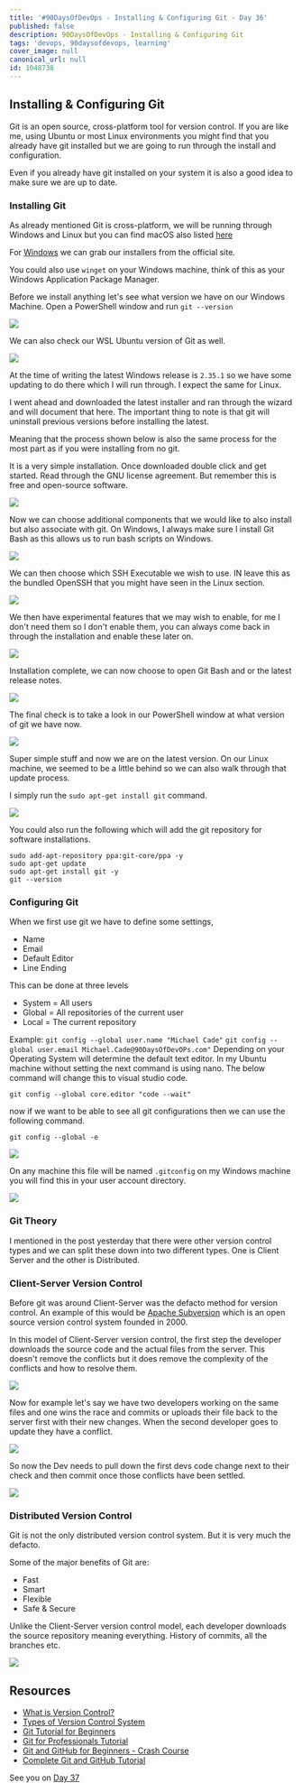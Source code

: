 ```yaml
---
title: '#90DaysOfDevOps - Installing & Configuring Git - Day 36'
published: false
description: 90DaysOfDevOps - Installing & Configuring Git
tags: 'devops, 90daysofdevops, learning'
cover_image: null
canonical_url: null
id: 1048738
---
```

## Installing & Configuring Git

Git is an open source, cross-platform tool for version control. If you are like me, using Ubuntu or most Linux environments you might find that you already have git installed but we are going to run through the install and configuration. 

Even if you already have git installed on your system it is also a good idea to make sure we are up to date. 

### Installing Git

As already mentioned Git is cross-platform, we will be running through Windows and Linux but you can find macOS also listed [here](https://git-scm.com/book/en/v2/Getting-Started-Installing-Git)

For [Windows](https://git-scm.com/download/win) we can grab our installers from the official site. 

You could also use `winget` on your Windows machine, think of this as your Windows Application Package Manager. 

Before we install anything let's see what version we have on our Windows Machine. Open a PowerShell window and run `git --version` 

![](Images/Day36_Git1.png)

We can also check our WSL Ubuntu version of Git as well. 

![](Images/Day36_Git2.png)

At the time of writing the latest Windows release is `2.35.1` so we have some updating to do there which I will run through. I expect the same for Linux. 

I went ahead and downloaded the latest installer and ran through the wizard and will document that here. The important thing to note is that git will uninstall previous versions before installing the latest. 

Meaning that the process shown below is also the same process for the most part as if you were installing from no git. 

It is a very simple installation. Once downloaded double click and get started. Read through the GNU license agreement. But remember this is free and open-source software. 

![](Images/Day36_Git3.png)

Now we can choose additional components that we would like to also install but also associate with git. On Windows, I always make sure I install Git Bash as this allows us to run bash scripts on Windows. 

![](Images/Day36_Git4.png)

We can then choose which SSH Executable we wish to use. IN leave this as the bundled OpenSSH that you might have seen in the Linux section. 

![](Images/Day36_Git5.png)

We then have experimental features that we may wish to enable, for me I don't need them so I don't enable them, you can always come back in through the installation and enable these later on. 

![](Images/Day36_Git6.png)

Installation complete, we can now choose to open Git Bash and or the latest release notes. 

![](Images/Day36_Git7.png)

The final check is to take a look in our PowerShell window at what version of git we have now. 

![](Images/Day36_Git8.png)

Super simple stuff and now we are on the latest version. On our Linux machine, we seemed to be a little behind so we can also walk through that update process. 

I simply run the `sudo apt-get install git` command. 

![](Images/Day36_Git9.png)

You could also run the following which will add the git repository for software installations. 

```
sudo add-apt-repository ppa:git-core/ppa -y
sudo apt-get update
sudo apt-get install git -y
git --version
``` 
### Configuring Git

When we first use git we have to define some settings, 

- Name
- Email 
- Default Editor
- Line Ending

This can be done at three levels 

- System = All users 
- Global = All repositories of the current user 
- Local = The current repository

Example: 
`git config --global user.name "Michael Cade"` 
`git config --global user.email Michael.Cade@90DaysOfDevOPs.com"`
Depending on your Operating System will determine the default text editor. In my Ubuntu machine without setting the next command is using nano. The below command will change this to visual studio code. 

`git config --global core.editor "code --wait"`

now if we want to be able to see all git configurations then we can use the following command. 

`git config --global -e` 

![](Images/Day36_Git10.png)

On any machine this file will be named `.gitconfig` on my Windows machine you will find this in your user account directory. 

![](Images/Day36_Git11.png)

### Git Theory

I mentioned in the post yesterday that there were other version control types and we can split these down into two different types. One is Client Server and the other is Distributed. 

### Client-Server Version Control 

Before git was around Client-Server was the defacto method for version control. An example of this would be [Apache Subversion](https://subversion.apache.org/) which is an open source version control system founded in 2000. 

In this model of Client-Server version control, the first step the developer downloads the source code and the actual files from the server. This doesn't remove the conflicts but it does remove the complexity of the conflicts and how to resolve them. 

![](Images/Day36_Git12.png)

Now for example let's say we have two developers working on the same files and one wins the race and commits or uploads their file back to the server first with their new changes. When the second developer goes to update they have a conflict. 

![](Images/Day36_Git13.png)

So now the Dev needs to pull down the first devs code change next to their check and then commit once those conflicts have been settled. 

![](Images/Day36_Git15.png)

### Distributed Version Control 

Git is not the only distributed version control system. But it is very much the defacto. 

Some of the major benefits of Git are: 

- Fast 
- Smart 
- Flexible 
- Safe & Secure

Unlike the Client-Server version control model, each developer downloads the source repository meaning everything. History of commits, all the branches etc. 

![](Images/Day36_Git16.png)

## Resources 

- [What is Version Control?](https://www.youtube.com/watch?v=Yc8sCSeMhi4)
- [Types of Version Control System](https://www.youtube.com/watch?v=kr62e_n6QuQ)
- [Git Tutorial for Beginners](https://www.youtube.com/watch?v=8JJ101D3knE&t=52s) 
- [Git for Professionals Tutorial](https://www.youtube.com/watch?v=Uszj_k0DGsg) 
- [Git and GitHub for Beginners - Crash Course](https://www.youtube.com/watch?v=RGOj5yH7evk&t=8s) 
- [Complete Git and GitHub Tutorial](https://www.youtube.com/watch?v=apGV9Kg7ics)

See you on [Day 37](day37.md) 